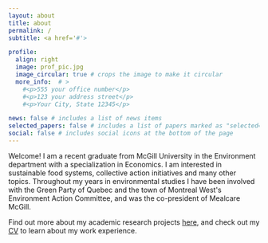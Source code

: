 ```yaml
---
layout: about
title: about
permalink: /
subtitle: <a href='#'>

profile:
  align: right
  image: prof_pic.jpg
  image_circular: true # crops the image to make it circular
  more_info:  # >
    #<p>555 your office number</p>
    #<p>123 your address street</p>
    #<p>Your City, State 12345</p>

news: false # includes a list of news items
selected_papers: false # includes a list of papers marked as "selected={true}"
social: false # includes social icons at the bottom of the page
---
```


Welcome! I am a recent graduate from McGill University in the Environment department with a specialization in Economics. I am interested in sustainable food systems, collective action initiatives and many other topics. Throughout my years in environmental studies I have been involved with the Green Party of Quebec and the town of Montreal West's Environment Action Committee, and was the co-president of Mealcare McGill. 

Find out more about my academic research projects [here](/research/), and check out my [CV](/assets/pdf/CV_References_2024.1.pdf/) to learn about my work experience. 
